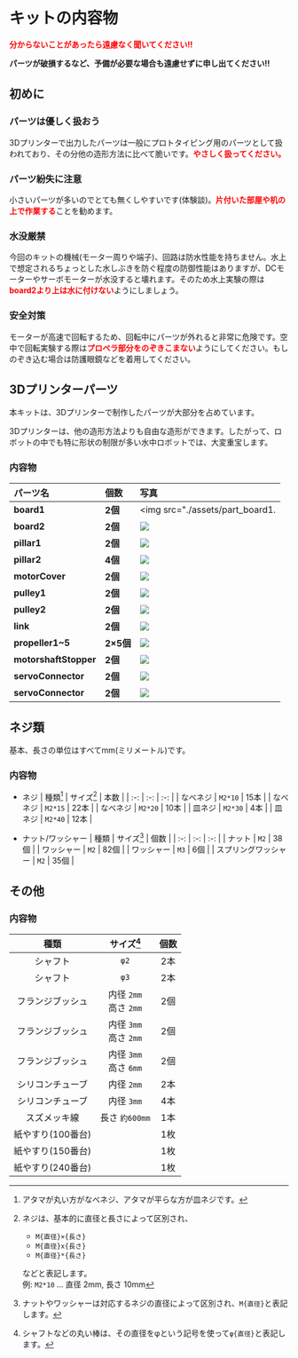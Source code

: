 # キットの内容物
<span style="color: red; ">**分からないことがあったら遠慮なく聞いてください!!**</span>


**パーツが破損するなど、予備が必要な場合も遠慮せずに申し出てください!!**

## 初めに
### パーツは優しく扱おう
3Dプリンターで出力したパーツは一般にプロトタイピング用のパーツとして扱われており、その分他の造形方法に比べて脆いです。<span style="color: red; ">**やさしく扱ってください。**</span>

### パーツ紛失に注意
小さいパーツが多いのでとても無くしやすいです(体験談)。<span style="color: red; ">**片付いた部屋や机の上で作業する**</span>ことを勧めます。

### 水没厳禁
今回のキットの機械(モーター周りや端子)、回路は防水性能を持ちません。水上で想定されるちょっとした水しぶきを防ぐ程度の防御性能はありますが、DCモーターやサーボモーターが水没すると壊れます。そのため水上実験の際は<span style="color: red; ">**board2より上は水に付けない**</span>ようにしましょう。


### 安全対策
モーターが高速で回転するため、回転中にパーツが外れると非常に危険です。空中で回転実験する際は<span style="color: red; ">**プロペラ部分をのぞきこまない**</span>ようにしてください。もしのぞき込む場合は防護眼鏡などを着用してください。

## 3Dプリンターパーツ
本キットは、3Dプリンターで制作したパーツが大部分を占めています。

3Dプリンターは、他の造形方法よりも自由な造形ができます。したがって、ロボットの中でも特に形状の制限が多い水中ロボットでは、大変重宝します。

### 内容物
| パーツ名 | 個数 | 写真 |
| :--| :-- |:-- |
| **board1** | **2個** | <img src="./assets/part_board1. |jpeg" style="max-width: 300px;"> |
| **board2** | **2個** | <img src="./assets/part_board2.jpeg" style="max-width: 300px;"> |
| **pillar1** | **2個** | <img src="./assets/part_pillar1.jpeg" style="max-width: 300px;"> |
| **pillar2** | **4個** | <img src="./assets/part_pillar2.jpeg" style="max-width: 300px;"> |
| **motorCover** | **2個** | <img src="./assets/part_motorCover.jpeg" style="max-width: 300px;"> |
| **pulley1** | **2個** | <img src="./assets/part_pulley1.jpeg" style="max-width: 300px;"> |
| **pulley2** | **2個** | <img src="./assets/part_pulley2.jpeg" style="max-width: 300px;"> |
| **link** | **2個** | <img src="./assets/part_link.jpeg" style="max-width: 300px;"> |
| **propeller1~5** | **2×5個** | <img src="./assets/part_propeller1-5.jpeg" style="max-width: 300px;"> |
| **motorshaftStopper** | **2個** | <img src="./assets/part_motorshaftStopper.jpeg" style="max-width: 300px;"> |
| **servoConnector** | **2個** | <img src="./assets/part_servoConnector.jpeg" style="max-width: 300px;"> |
| **servoConnector** | **2個** | <img src="./assets/part_servoConnector.jpeg" style="max-width: 300px;"> |

## ネジ類
基本、長さの単位はすべてmm(ミリメートル)です。

### 内容物
- ネジ
  | 種類[^bolt_type] | サイズ[^bolt_size] | 本数 |
  | :-: | :-: | :-: |
  | なべネジ | `M2*10` | 15本 |
  | なべネジ | `M2*15` | 22本 |
  | なべネジ | `M2*20` | 10本 |
  | 皿ネジ | `M2*30` | 4本 |
  | 皿ネジ | `M2*40` | 12本 |

- ナット/ワッシャー
  | 種類 | サイズ[^nut_washer_size] | 個数 |
  | :-: | :-: | :-: |
  | ナット | `M2` | 38個 |
  | ワッシャー | `M2` | 82個 |
  | ワッシャー | `M3` | 6個 |
  | スプリングワッシャー | `M2` | 35個 |

## その他
### 内容物
| 種類 | サイズ[^shaft_size] | 個数 |
| :-: | :-: | :-: |
| シャフト | `φ2` | 2本 |
| シャフト | `φ3` | 2本 |
| フランジブッシュ | 内径 `2mm` <br> 高さ `2mm` | 2個
| フランジブッシュ | 内径 `3mm` <br> 高さ `2mm` | 2個
| フランジブッシュ | 内径 `3mm` <br> 高さ `6mm` | 2個
| シリコンチューブ | 内径 `2mm` | 2本
| シリコンチューブ | 内径 `3mm` | 4本
| スズメッキ線 | 長さ `約600mm` | 1本
| 紙やすり(100番台) || 1枚
| 紙やすり(150番台) || 1枚
| 紙やすり(240番台) || 1枚

[^bolt_type]: アタマが丸い方がなべネジ、アタマが平らな方が皿ネジです。

[^bolt_size]: ネジは、基本的に直径と長さによって区別され、
    - `M{直径}×{長さ}`
    - `M{直径}x{長さ}`
    - `M{直径}*{長さ}`

    などと表記します。 <br>
    例: `M2*10` ... 直径 2mm, 長さ 10mm

[^nut_washer_size]: ナットやワッシャーは対応するネジの直径によって区別され、`M{直径}`と表記します。

[^shaft_size]: シャフトなどの丸い棒は、その直径をφという記号を使って`φ{直径}`と表記します。
